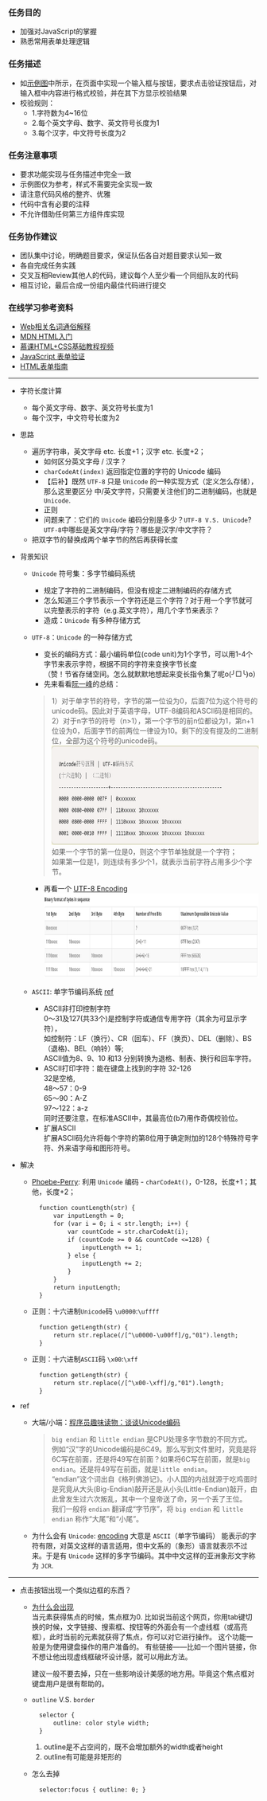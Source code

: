 <h3>任务目的</h3>
<ul>
    <li>加强对JavaScript的掌握</li>
    <li>熟悉常用表单处理逻辑</li>
</ul>

<h3>任务描述</h3>
<ul>
    <li>如<a target="_blank" href="http://7xrp04.com1.z0.glb.clouddn.com/task_2_29_1.jpg">示例图</a>中所示，在页面中实现一个输入框与按钮，要求点击验证按钮后，对输入框中内容进行格式校验，并在其下方显示校验结果</li>
    <li>
        校验规则：
        <ul>
            <li>1.字符数为4~16位</li>
            <li>2.每个英文字母、数字、英文符号长度为1</li>
            <li>3.每个汉字，中文符号长度为2</li>
        </ul>
    </li>
</ul>

<h3>任务注意事项</h3>
<ul>
    <li>要求功能实现与任务描述中完全一致</li>
    <li>示例图仅为参考，样式不需要完全实现一致</li>
    <li>请注意代码风格的整齐、优雅</li>
    <li>代码中含有必要的注释</li>
    <li>不允许借助任何第三方组件库实现</li>
</ul>

<h3>任务协作建议</h3>
<ul>
    <li>团队集中讨论，明确题目要求，保证队伍各自对题目要求认知一致</li>
    <li>各自完成任务实践</li>
    <li>交叉互相Review其他人的代码，建议每个人至少看一个同组队友的代码</li>
    <li>相互讨论，最后合成一份组内最佳代码进行提交</li>
</ul>

<h3>在线学习参考资料</h3>
<ul>
    <li><a target="_blank" href="https://www.zhihu.com/question/22689579">Web相关名词通俗解释</a></li>
    <li><a target="_blank" href="https://developer.mozilla.org/zh-CN/docs/Web/Guide/HTML/Introduction">MDN HTML入门</a></li>
    <li><a target="_blank" href="http://www.imooc.com/learn/9">慕课HTML+CSS基础教程视频</a></li>
    <li><a target="_blank" href="http://www.w3school.com.cn/js/js_form_validation.asp">JavaScript 表单验证</a></li>
    <li><a target="_blank" href="https://developer.mozilla.org/zh-CN/docs/Web/Guide/HTML/Forms">HTML表单指南</a></li>
</ul>

***

* 字符长度计算
    + 每个英文字母、数字、英文符号长度为1
    + 每个汉字，中文符号长度为2
* 思路
    + 遍历字符串，英文字母 etc. 长度+1；汉字 etc. 长度+2；
        - 如何区分英文字母 / 汉字？
        - `charCodeAt(index)` 返回指定位置的字符的 Unicode 编码
        - 【后补】既然 `UTF-8` 只是 `Unicode` 的一种实现方式（定义怎么存储），那么这里要区分 中/英文字符，只需要关注他们的二进制编码，也就是 `Unicode`.
        - 正则
        - 问题来了：它们的 `Unicode` 编码分别是多少？`UTF-8 V.S. Unicode`? `UTF-8`中哪些是英文字母/字符？哪些是汉字/中文字符？
    + 把双字节的替换成两个单字节的然后再获得长度
* 背景知识
    + `Unicode` 符号集：多字节编码系统
        - 规定了字符的二进制编码，但没有规定二进制编码的存储方式
        - 怎么知道三个字节表示一个字符还是三个字符？对于用一个字节就可以完整表示的字符（e.g.英文字符），用几个字节来表示？
        - 造成：`Unicode` 有多种存储方式
    + `UTF-8`：`Unicode` 的一种存储方式
        - 变长的编码方式：最小编码单位(code unit)为1个字节，可以用1-4个字节来表示字符，根据不同的字符来变换字节长度  
        （赞！节省存储空间。怎么就默默地想起来变长指令集了呢o(╯□╰)o）
        - 先来看看[阮一峰](http://www.ruanyifeng.com/blog/2007/10/ascii_unicode_and_utf-8.html)的总结：
        
        > 1）对于单字节的符号，字节的第一位设为0，后面7位为这个符号的unicode码。因此对于英语字母，UTF-8编码和ASCII码是相同的。    
          2）对于n字节的符号（n>1），第一个字节的前n位都设为1，第n+1位设为0，后面字节的前两位一律设为10。剩下的没有提及的二进制位，全部为这个符号的unicode码。  
            <img src="uft-8-1.png" width="550px" height="200px">  
            如果一个字节的第一位是0，则这个字节单独就是一个字符；  
            如果第一位是1，则连续有多少个1，就表示当前字符占用多少个字节。
            
        - 再看一个 [UTF-8 Encoding](http://www.fileformat.info/info/unicode/utf8.htm)
            <img src="uft-8-2.png" width="850px" height="170px">
    + `ASCII`: 单字节编码系统 [ref](http://www.asciima.com/)
        - ASCII非打印控制字符  
            0～31及127(共33个)是控制字符或通信专用字符（其余为可显示字符），    
            如控制符：LF（换行）、CR（回车）、FF（换页）、DEL（删除）、BS（退格)、BEL（响铃）等;   
            ASCII值为8、9、10 和13 分别转换为退格、制表、换行和回车字符。 
        - ASCII打印字符：能在键盘上找到的字符 32-126    
            32是空格,  
            48～57：0-9  
            65～90：A-Z  
            97～122：a-z     
            同时还要注意，在标准ASCII中，其最高位(b7)用作奇偶校验位。
        - 扩展ASCII   
            扩展ASCII码允许将每个字符的第8位用于确定附加的128个特殊符号字符、外来语字母和图形符号。
        
 * 解决
    + [Phoebe-Perry](https://github.com/Phoebe-Perry/ife_baidu_2016/blob/gh-pages/second_phase/ife-baidu_task_29/task_29.html): 
    利用 `Unicode` 编码 - `charCodeAt()`，0-128，长度+1；其他，长度+2；
    
            function countLength(str) {
                var inputLength = 0;
                for (var i = 0; i < str.length; i++) {
                    var countCode = str.charCodeAt(i);
                    if (countCode >= 0 && countCode <=128) {
                        inputLength += 1;
                    } else {
                        inputLength += 2;
                    }
                }
                return inputLength;
            }
    + 正则：十六进制`Unicode`码 `\u0000`:`\uffff`
        
            function getLength(str) {
                return str.replace(/[^\u0000-\u00ff]/g,"01").length;
            }
    + 正则：十六进制`ASCII`码 `\x00`:`\xff`
    
            function getLength(str) {
                return str.replace(/[^\x00-\xff]/g,"01").length;
            }
* ref
    + 大端/小端：[程序员趣味读物：谈谈Unicode编码](http://www.pconline.com.cn/pcedu/empolder/gj/other/0505/616631.html)
    
        > `big endian` 和 `little endian` 是CPU处理多字节数的不同方式。  
          例如“汉”字的Unicode编码是6C49。那么写到文件里时，究竟是将6C写在前面，还是将49写在前面？如果将6C写在前面，就是`big endian`。还是将49写在前面，就是`little endian`。  
          “endian”这个词出自《格列佛游记》。小人国的内战就源于吃鸡蛋时是究竟从大头(Big-Endian)敲开还是从小头(Little-Endian)敲开，由此曾发生过六次叛乱，其中一个皇帝送了命，另一个丢了王位。  
          我们一般将 `endian` 翻译成“字节序”，将 `big endian` 和 `little endian` 称作“大尾”和“小尾”。
      
    + 为什么会有 `Unicode`: [encoding](http://info.lionbridge.com/rs/lionbridge/images/Lionbridge%20FAQ_encoding_2013.pdf)
        大意是 `ASCII`（单字节编码） 能表示的字符有限，对英文这样的语言适用，但中文系的（象形）语言就表示不过来。于是有 `Unicode` 这样的多字节编码。其中中文这样的亚洲象形文字称为 `JCR`.
           
***

* 点击按钮出现一个类似边框的东西？
    + [为什么会出现](http://zhidao.baidu.com/question/331807657.html?fr=qrl&index=0&qbl=topic_question_0&word=css%20outline)  
        当元素获得焦点的时候，焦点框为0.
        比如说当前这个网页，你用tab键切换的时候，文字链接、搜索框、按钮等的外面会有一个虚线框（或高亮框），此时当前的元素就获得了焦点，你可以对它进行操作。
        这个功能一般是为使用键盘操作的用户准备的。
        有些链接——比如一个图片链接，你不想让他出现虚线框破坏设计感，就可以用此方法。
        
        建议一般不要去掉，只在一些影响设计美感的地方用。毕竟这个焦点框对键盘用户是很有帮助的。
    + `outline` V.S. `border`
    
            selector {
                outline: color style width;
            }
        1. outline是不占空间的，既不会增加额外的width或者height
        2. outline有可能是非矩形的
    + 怎么去掉
    
            selector:focus { outline: 0; }